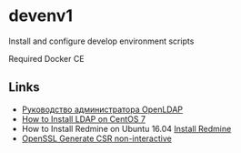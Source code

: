 # devenv1
Install and configure develop environment scripts 

Required Docker CE


## Links
- [Руководство администратора OpenLDAP](https://pro-ldap.ru/tr/admin24/)
- [How to Install LDAP on CentOS 7](https://linuxhostsupport.com/blog/how-to-install-ldap-on-centos-7/)
- How to Install Redmine on Ubuntu 16.04 [Install Redmine](https://www.vultr.com/docs/how-to-install-redmine-on-ubuntu-16-04)
- [OpenSSL Generate CSR non-interactive](https://raymii.org/s/snippets/OpenSSL_generate_CSR_non-interactive.html)


